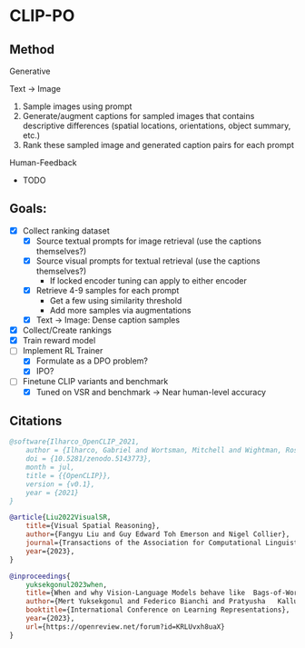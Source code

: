 # CLIP-PO

## Method
Generative

Text -> Image
1. Sample images using prompt
2. Generate/augment captions for sampled images that contains descriptive differences (spatial locations, orientations, object summary, etc.)
3. Rank these sampled image and generated caption pairs for each prompt

Human-Feedback
- TODO

## Goals:
- [X] Collect ranking dataset
    - [x] Source textual prompts for image retrieval (use the captions themselves?)
    - [x] Source visual prompts for textual retrieval (use the captions themselves?)
        - If locked encoder tuning can apply to either encoder
    - [x] Retrieve 4-9 samples for each prompt
        - Get a few using similarity threshold
        - Add more samples via augmentations
    - [X] Text -> Image: Dense caption samples
- [X] Collect/Create rankings
- [X] Train reward model
- [ ] Implement RL Trainer
    - [X] Formulate as a DPO problem?
    - [X] IPO?
- [ ] Finetune CLIP variants and benchmark
    - [X] Tuned on VSR and benchmark -> Near human-level accuracy

## Citations

```bibtex
@software{Ilharco_OpenCLIP_2021,
    author = {Ilharco, Gabriel and Wortsman, Mitchell and Wightman, Ross and Gordon, Cade and Carlini, Nicholas and Taori, Rohan and Dave, Achal and Shankar, Vaishaal and Namkoong, Hongseok and Miller, John and Hajishirzi, Hannaneh and Farhadi, Ali and Schmidt, Ludwig},
    doi = {10.5281/zenodo.5143773},
    month = jul,
    title = {{OpenCLIP}},
    version = {v0.1},
    year = {2021}
}

@article{Liu2022VisualSR,
    title={Visual Spatial Reasoning},
    author={Fangyu Liu and Guy Edward Toh Emerson and Nigel Collier},
    journal={Transactions of the Association for Computational Linguistics},
    year={2023},
}

@inproceedings{
    yuksekgonul2023when,
    title={When and why Vision-Language Models behave like  Bags-of-Words, and what to do about it?},
    author={Mert Yuksekgonul and Federico Bianchi and Pratyusha   Kalluri and Dan Jurafsky and James Zou},
    booktitle={International Conference on Learning Representations},
    year={2023},
    url={https://openreview.net/forum?id=KRLUvxh8uaX}
}
```
